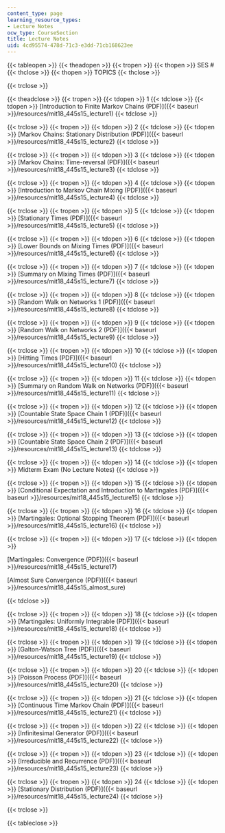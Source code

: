 ```yaml
---
content_type: page
learning_resource_types:
- Lecture Notes
ocw_type: CourseSection
title: Lecture Notes
uid: 4cd95574-478d-71c3-e3dd-71cb168623ee
---
```


{{< tableopen >}}
{{< theadopen >}}
{{< tropen >}}
{{< thopen >}}
SES #
{{< thclose >}}
{{< thopen >}}
TOPICS
{{< thclose >}}

{{< trclose >}}

{{< theadclose >}}
{{< tropen >}}
{{< tdopen >}}
1
{{< tdclose >}}
{{< tdopen >}}
[Introduction to Finite Markov Chains (PDF)]({{< baseurl >}}/resources/mit18_445s15_lecture1)
{{< tdclose >}}

{{< trclose >}}
{{< tropen >}}
{{< tdopen >}}
2
{{< tdclose >}}
{{< tdopen >}}
[Markov Chains: Stationary Distribution (PDF)]({{< baseurl >}}/resources/mit18_445s15_lecture2)
{{< tdclose >}}

{{< trclose >}}
{{< tropen >}}
{{< tdopen >}}
3
{{< tdclose >}}
{{< tdopen >}}
[Markov Chains: Time-reversal (PDF)]({{< baseurl >}}/resources/mit18_445s15_lecture3)
{{< tdclose >}}

{{< trclose >}}
{{< tropen >}}
{{< tdopen >}}
4
{{< tdclose >}}
{{< tdopen >}}
[Introduction to Markov Chain Mixing (PDF)]({{< baseurl >}}/resources/mit18_445s15_lecture4)
{{< tdclose >}}

{{< trclose >}}
{{< tropen >}}
{{< tdopen >}}
5
{{< tdclose >}}
{{< tdopen >}}
[Stationary Times (PDF)]({{< baseurl >}}/resources/mit18_445s15_lecture5)
{{< tdclose >}}

{{< trclose >}}
{{< tropen >}}
{{< tdopen >}}
6
{{< tdclose >}}
{{< tdopen >}}
[Lower Bounds on Mixing Times (PDF)]({{< baseurl >}}/resources/mit18_445s15_lecture6)
{{< tdclose >}}

{{< trclose >}}
{{< tropen >}}
{{< tdopen >}}
7
{{< tdclose >}}
{{< tdopen >}}
[Summary on Mixing Times (PDF)]({{< baseurl >}}/resources/mit18_445s15_lecture7)
{{< tdclose >}}

{{< trclose >}}
{{< tropen >}}
{{< tdopen >}}
8
{{< tdclose >}}
{{< tdopen >}}
[Random Walk on Networks 1 (PDF)]({{< baseurl >}}/resources/mit18_445s15_lecture8)
{{< tdclose >}}

{{< trclose >}}
{{< tropen >}}
{{< tdopen >}}
9
{{< tdclose >}}
{{< tdopen >}}
[Random Walk on Networks 2 (PDF)]({{< baseurl >}}/resources/mit18_445s15_lecture9)
{{< tdclose >}}

{{< trclose >}}
{{< tropen >}}
{{< tdopen >}}
10
{{< tdclose >}}
{{< tdopen >}}
[Hitting Times (PDF)]({{< baseurl >}}/resources/mit18_445s15_lecture10)
{{< tdclose >}}

{{< trclose >}}
{{< tropen >}}
{{< tdopen >}}
11
{{< tdclose >}}
{{< tdopen >}}
[Summary on Random Walk on Networks (PDF)]({{< baseurl >}}/resources/mit18_445s15_lecture11)
{{< tdclose >}}

{{< trclose >}}
{{< tropen >}}
{{< tdopen >}}
12
{{< tdclose >}}
{{< tdopen >}}
[Countable State Space Chain 1 (PDF)]({{< baseurl >}}/resources/mit18_445s15_lecture12)
{{< tdclose >}}

{{< trclose >}}
{{< tropen >}}
{{< tdopen >}}
13
{{< tdclose >}}
{{< tdopen >}}
[Countable State Space Chain 2 (PDF)]({{< baseurl >}}/resources/mit18_445s15_lecture13)
{{< tdclose >}}

{{< trclose >}}
{{< tropen >}}
{{< tdopen >}}
14
{{< tdclose >}}
{{< tdopen >}}
Midterm Exam (No Lecture Notes)
{{< tdclose >}}

{{< trclose >}}
{{< tropen >}}
{{< tdopen >}}
15
{{< tdclose >}}
{{< tdopen >}}
[Conditional Expectation and Introduction to Martingales (PDF)]({{< baseurl >}}/resources/mit18_445s15_lecture15)
{{< tdclose >}}

{{< trclose >}}
{{< tropen >}}
{{< tdopen >}}
16
{{< tdclose >}}
{{< tdopen >}}
[Martingales: Optional Stopping Theorem (PDF)]({{< baseurl >}}/resources/mit18_445s15_lecture16)
{{< tdclose >}}

{{< trclose >}}
{{< tropen >}}
{{< tdopen >}}
17
{{< tdclose >}}
{{< tdopen >}}


[Martingales: Convergence (PDF)]({{< baseurl >}}/resources/mit18_445s15_lecture17)

[Almost Sure Convergence (PDF)]({{< baseurl >}}/resources/mit18_445s15_almost_sure)


{{< tdclose >}}

{{< trclose >}}
{{< tropen >}}
{{< tdopen >}}
18
{{< tdclose >}}
{{< tdopen >}}
[Martingales: Uniformly Integrable (PDF)]({{< baseurl >}}/resources/mit18_445s15_lecture18)
{{< tdclose >}}

{{< trclose >}}
{{< tropen >}}
{{< tdopen >}}
19
{{< tdclose >}}
{{< tdopen >}}
[Galton-Watson Tree (PDF)]({{< baseurl >}}/resources/mit18_445s15_lecture19)
{{< tdclose >}}

{{< trclose >}}
{{< tropen >}}
{{< tdopen >}}
20
{{< tdclose >}}
{{< tdopen >}}
[Poisson Process (PDF)]({{< baseurl >}}/resources/mit18_445s15_lecture20)
{{< tdclose >}}

{{< trclose >}}
{{< tropen >}}
{{< tdopen >}}
21
{{< tdclose >}}
{{< tdopen >}}
[Continuous Time Markov Chain (PDF)]({{< baseurl >}}/resources/mit18_445s15_lecture21)
{{< tdclose >}}

{{< trclose >}}
{{< tropen >}}
{{< tdopen >}}
22
{{< tdclose >}}
{{< tdopen >}}
[Infinitesimal Generator (PDF)]({{< baseurl >}}/resources/mit18_445s15_lecture22)
{{< tdclose >}}

{{< trclose >}}
{{< tropen >}}
{{< tdopen >}}
23
{{< tdclose >}}
{{< tdopen >}}
[Irreducible and Recurrence (PDF)]({{< baseurl >}}/resources/mit18_445s15_lecture23)
{{< tdclose >}}

{{< trclose >}}
{{< tropen >}}
{{< tdopen >}}
24
{{< tdclose >}}
{{< tdopen >}}
[Stationary Distribution (PDF)]({{< baseurl >}}/resources/mit18_445s15_lecture24)
{{< tdclose >}}

{{< trclose >}}

{{< tableclose >}}